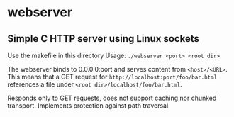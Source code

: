 # webserver
## Simple C HTTP server using Linux sockets

Use the makefile in this directory
Usage: `./webserver <port> <root dir>`

The webserver binds to 0.0.0.0:port and serves content from `<host>/<URL>`. This means that a GET request for `http://localhost:port/foo/bar.html` references a file under `<root dir>/localhost/foo/bar.html`.

Responds only to GET requests, does not support caching nor chunked transport. Implements protection against path traversal.